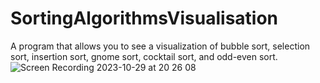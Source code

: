 # SortingAlgorithmsVisualisation
A program that allows you to see a visualization of bubble sort, selection sort, insertion sort, gnome sort, cocktail sort, and odd-even sort.
![Screen Recording 2023-10-29 at 20 26 08](https://github.com/serebryakov02/SortingAlgorithmsVisualisation/assets/109741983/53890609-b47f-4db5-85ac-2675bca53516)

